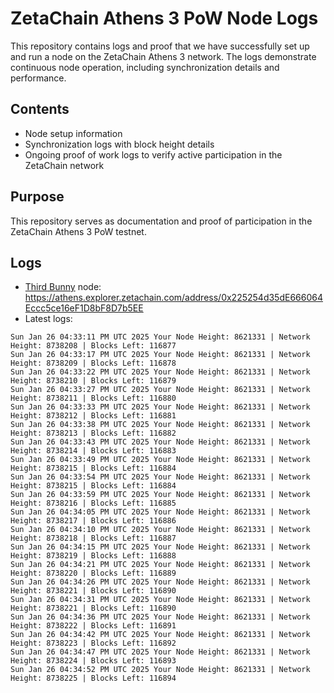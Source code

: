 # ZetaChain Athens 3 PoW Node Logs
This repository contains logs and proof that we have successfully set up and run a node on the ZetaChain Athens 3 network. The logs demonstrate continuous node operation, including synchronization details and performance.

## Contents
- Node setup information
- Synchronization logs with block height details
- Ongoing proof of work logs to verify active participation in the ZetaChain network

## Purpose
This repository serves as documentation and proof of participation in the ZetaChain Athens 3 PoW testnet.

## Logs

- [Third Bunny](https://thirdbunny.xyz/) node: https://athens.explorer.zetachain.com/address/0x225254d35dE666064Eccc5ce16eF1D8bF8D7b5EE
- Latest logs:
```
Sun Jan 26 04:33:11 PM UTC 2025 Your Node Height: 8621331 | Network Height: 8738208 | Blocks Left: 116877
Sun Jan 26 04:33:17 PM UTC 2025 Your Node Height: 8621331 | Network Height: 8738209 | Blocks Left: 116878
Sun Jan 26 04:33:22 PM UTC 2025 Your Node Height: 8621331 | Network Height: 8738210 | Blocks Left: 116879
Sun Jan 26 04:33:27 PM UTC 2025 Your Node Height: 8621331 | Network Height: 8738211 | Blocks Left: 116880
Sun Jan 26 04:33:33 PM UTC 2025 Your Node Height: 8621331 | Network Height: 8738212 | Blocks Left: 116881
Sun Jan 26 04:33:38 PM UTC 2025 Your Node Height: 8621331 | Network Height: 8738213 | Blocks Left: 116882
Sun Jan 26 04:33:43 PM UTC 2025 Your Node Height: 8621331 | Network Height: 8738214 | Blocks Left: 116883
Sun Jan 26 04:33:49 PM UTC 2025 Your Node Height: 8621331 | Network Height: 8738215 | Blocks Left: 116884
Sun Jan 26 04:33:54 PM UTC 2025 Your Node Height: 8621331 | Network Height: 8738215 | Blocks Left: 116884
Sun Jan 26 04:33:59 PM UTC 2025 Your Node Height: 8621331 | Network Height: 8738216 | Blocks Left: 116885
Sun Jan 26 04:34:05 PM UTC 2025 Your Node Height: 8621331 | Network Height: 8738217 | Blocks Left: 116886
Sun Jan 26 04:34:10 PM UTC 2025 Your Node Height: 8621331 | Network Height: 8738218 | Blocks Left: 116887
Sun Jan 26 04:34:15 PM UTC 2025 Your Node Height: 8621331 | Network Height: 8738219 | Blocks Left: 116888
Sun Jan 26 04:34:21 PM UTC 2025 Your Node Height: 8621331 | Network Height: 8738220 | Blocks Left: 116889
Sun Jan 26 04:34:26 PM UTC 2025 Your Node Height: 8621331 | Network Height: 8738221 | Blocks Left: 116890
Sun Jan 26 04:34:31 PM UTC 2025 Your Node Height: 8621331 | Network Height: 8738221 | Blocks Left: 116890
Sun Jan 26 04:34:36 PM UTC 2025 Your Node Height: 8621331 | Network Height: 8738222 | Blocks Left: 116891
Sun Jan 26 04:34:42 PM UTC 2025 Your Node Height: 8621331 | Network Height: 8738223 | Blocks Left: 116892
Sun Jan 26 04:34:47 PM UTC 2025 Your Node Height: 8621331 | Network Height: 8738224 | Blocks Left: 116893
Sun Jan 26 04:34:52 PM UTC 2025 Your Node Height: 8621331 | Network Height: 8738225 | Blocks Left: 116894
```
